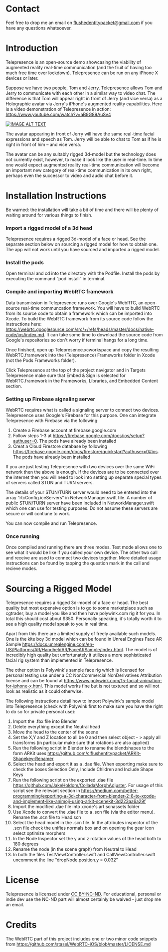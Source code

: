 # Contact

Feel free to drop me an email on flushedentitypacket@gmail.com if you have any questions whatsoever.

# Introduction

Telepresence is an open-source demo showcasing the viability of augmented reality real-time communication (and the fruit of having too much free time over lockdown). Telepresence can be run on any iPhone X devices or later.

Suppose we have two people, Tom and Jerry. Telepresence allows Tom and Jerry to communicate with each other in a similar way to video chat. The difference is that Tom will appear right in front of Jerry (and vice versa) as a Holographic avatar via Jerry's iPhone's augmented reality capabilities. Here is a video demonstration of Telepresence in action: https://www.youtube.com/watch?v=aB9G89AuSv4

[![IMAGE ALT TEXT](http://img.youtube.com/vi/aB9G89AuSv4/0.jpg)](http://www.youtube.com/watch?v=aB9G89AuSv4 "Telepresence Demonstration")


The avatar appearing in front of Jerry will have the same real-time facial expressions and speech as Tom.  Jerry will be able to chat to Tom as if he is right in front of him – and vice versa.

The avatar can be any suitably rigged 3d-model but the technology does not currently exist, however, to make it look like the user in real-time.
In time one would expect augmented reality real-time communication will become an important new category of real-time communication in its own right, perhaps even the successor to video and audio chat before it.

# Installation Instructions

Be warned: the installation will take a bit of time and there will be plenty of waiting around for various things to finish.

### Import a rigged model of a 3d head

Telepresence requires a rigged 3d-model of a face or head. See the separate section below on sourcing a rigged model for how to obtain one. The app will not work until you have sourced and imported a rigged model.

### Install the pods

Open terminal and cd into the directory with the Podfile. Install the pods by executing the command “pod install” in terminal.

### Compile and importing WebRTC framework

Data transmission in Telepresence runs over Google's WebRTC, an open-source real-time communcation framework. You will have to build WebRTC from its source code to obtain a framework which can be imported into Xcode. To build the WebRTC framework from its source code follow the instructions here: https://webrtc.googlesource.com/src/+/refs/heads/master/docs/native-code/ios/index.md. It can take some time to download the source code from Google's repositories so don't worry if terminal hangs for a long time.

Once finished, open up Telepresence.xcworkspace and copy the resulting WebRTC.framework into the (Telepresence) Frameworks folder in Xcode (not the Pods Frameworks folder). 

Click Telepresence at the top of the project navigator and in Targets Telepresence make sure that Embed & Sign is selected for WebRTC.framework in the Frameworks, Libraries, and Embedded Content section.

### Setting up Firebase signaling server

WebRTC requires what is called a signaling server to connect two devices. Telepresence uses Google's Firebase for this purpose. One can integrate Telepresence with Firebase via the following:

1. Create a Firebase account at firebase.google.com
2. Follow steps 1-3 at https://firebase.google.com/docs/ios/setup?authuser=0. The pods have already been installed
3. Creat a Cloud Firestore database by following https://firebase.google.com/docs/firestore/quickstart?authuser=0#ios. The pods have already been installed

If you are just testing Telepresence with two devices over the same WiFi network then the above is enough. If the devices are to be connected over the internet then you will need to look into setting up separate special types of servers called STUN and TURN servers.

The details of your STUN/TURN server would need to be entered into the array “rtcConfig.iceServers” in NetworkManager.swift file.  A number of public STUN/TURN server have been included in NetworkManager.swift which one can use for testing purposes. Do not assume these servers are secure or will contiune to work.

You can now compile and run Telepresence.

### Once running

Once compiled and running there are three modes. Test mode allows one to see what it would be like if you called your own device. The other two call and receive are used to connect two devices together. More detailed usage instructions can be found by tapping the question mark in the call and recieve modes.

# Sourcing a Rigged Model

Telepresence requires a rigged 3d-model of a face or head. The best quality but most expensive option is to go to some marketplace such as cgtrader, buy a model you like and then have polywink.com rig it for you. In total this should cost about $350. Personally speaking, it's totally worth it to see a high quality model speak to you in real time.

Apart from this there are a limited supply of freely available such models. One is the kite boy 3d model which can be found in Unreal Engines Face AR Sample https://docs.unrealengine.com/en-US/Platforms/AR/HandheldAR/FaceARSample/index.html. The model is of incredibly high quality but unfortunately it utilizes a more sophisticated facial rig system than implemented in Telepresence.

The other option is Polywink's sample face rig which is licensed for personal testing use under a  CC NonCommercial NonDerivatives Attribution license and can be found at https://www.polywink.com/15-facial-animation-for-iphone-x.html. This model works fine but is not textured and so will not look as realistic as it could otherwise.

The following instructions detail how to import Polywink's sample model into Telepresence (check with Polywink first to make sure you have the right to do so for private personal use):

1. Import the .fbx file into Blender
2. Delete everything except the Neutral head
3. Move the head to the center of the scene
4. Set the X,Y and Z location to all be 0 and then select object - > apply all transforms (in particular make sure that rotations are also applied)
5. Run the following script in Blender to rename the blendshapes to the form ARKit uses https://github.com/clflushentitypacket/ARKit-Shapekey-Renamer
6. Select the head and export it as a .dae file. When exporting make sure to check the boxes Selection Only, Include Children and Include Shape Keys
7. Run the following script on the exported .dae file https://github.com/JakeHoldom/ColladaMorphAdjuster. For usage of this script see the relevant section in https://medium.com/better-programming/exporting-a-3d-character-from-blender-2-8-to-xcode-and-implement-like-animoji-using-arkit-scenekit-3d223aa6a29f
8. Import the modified .dae file into xcode's art.scnassets folder
9. Use Xcode to convert the .dae file to a .scn file (via the editor menu). Rename the .scn file to Head.scn
10. Select the head model in the .scn file. In the attributes inspector of the .scn file check the unifies normals box and on opening the gear icon select optimize morphers
11. In the Node Inspector set the y and z rotation values of the head both to 180 degrees     
12. Rename the node (in the scene graph) from Neutral to Head
13. In both the files TestViewController.swift and CallViewController.swift uncomment the line “dropNode.position.y = 0.032”

# License

Telepresence is licensed under [CC BY-NC-ND](https://creativecommons.org/licenses/by-nc-nd/4.0/). For educational, personal or indie dev use the NC-ND part will almost certainly be waived - just drop me an email.

# Credits

The WebRTC part of this project includes one or two minor code snippets from https://github.com/stasel/WebRTC-iOS/blob/master/LICENSE.md
